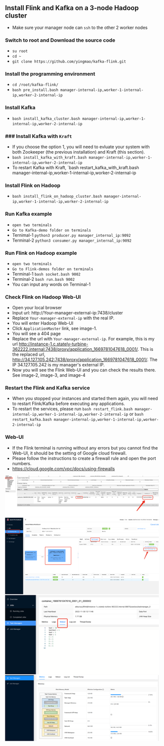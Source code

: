 
## Install Flink and Kafka on a 3-node Hadoop cluster


- Make sure your manager node can `ssh` to the other 2 worker nodes

### Switch to root and Download the source code

- `su root`
- `cd ~`
- `git clone https://github.com/yingmao/kafka-flink.git`

### Install the programming environment

- `cd /root/kafka-flink/`
- `bash pre_install.bash manager-internal-ip,worker-1-internal-ip,worker-2-internal-ip`

### Install Kafka

- `bash install_kafka_cluster.bash manager-internal-ip,worker-1-internal-ip,worker-2-internal-ip`

### ### Install Kafka with `Kraft`

- If you choose the option 1, you will need to evluate your system with both Zookeeper (the previous installation) and Kraft (this section).
- `bash install_kafka_with_kraft.bash manager-internal-ip,worker-1-internal-ip,worker-2-internal-ip`
- To restart Kafka with Kraft, `bash restart_kafka_with_kraft.bash manager-internal-ip,worker-1-internal-ip,worker-2-internal-ip

### Install Flink on Hadoop

- `bash install_flink_on_hadoop_cluster.bash manager-internal-ip,worker-1-internal-ip,worker-2-internal-ip`

### Run Kafka example

- `open two terminals`
- `Go to Kafka-demo folder on terminals`
- Ternimal-1 `python3 producer.py manager_internal_ip:9092`
- Terminal-2 `python3 consumer.py manager_internal_ip:9092`

### Run Flink on Hadoop example

- `open two terminals`
- `Go to Flink-demos folder on terminals`
- Terminal-1 `bash socket.bash 9002`  
- Terminal-2 `bash run.bash 9002`
- You can input any words on Terminal-1

### Check Flink on Hadoop Web-UI

- Open your local browser
- Input url: http://Your-manager-external-ip:7438/cluster   
- Replace `Your-manager-external-ip` with the real IP.
- You will enter Hadoop Web-UI
- Click `ApplicationMaster` link, see image-1.
- You will see a 404 page
- Replace the url with `Your-manager-external-ip`. For example, this is my url http://instance-1.c.stately-turbine-362222.internal:7438/proxy/application_1669781047618_0001/. This is the replaced url, http://34.127.105.242:7438/proxy/application_1669781047618_0001/. The IP 34.127.105.242 is my manager's external IP.
- Now you will see the Flink Web-UI and you can check the results there. See image-2, image-3, and image-4

### Restart the Flink and Kafka service

- When you stopped your instances and started them again, you will need to restart Flink/Kafka before executing any applications.
- To restart the services, please run `bash restart_flink.bash manager-internal-ip,worker-1-internal-ip,worker-2-internal-ip` or `bash restart_kafka.bash manager-internal-ip,worker-1-internal-ip,worker-2-internal-ip`

### Web-UI

- If the Flink terminal is running without any errors but you cannot find the Web-UI, it should be the setting of Google cloud firewall.
- Please follow the instructions to create a firewall rule and open the port numbers.
- https://cloud.google.com/vpc/docs/using-firewalls

![](1.png)
![](2.png)
![](3.png)
![](4.jpg)
